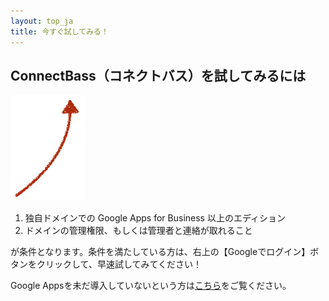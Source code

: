 ```yaml
---
layout: top_ja
title: 今すぐ試してみる！
---
```


<div class="row">
  <div class="col-md-9">
	<h2><span class="logoTypoPrefix">Connect</span><span class="logoTypoSuffix">Bass</span>（コネクトバス）を試してみるには</h2>
  </div>
  <div class="col-md-3">
	<img src="/assets/img/redarrow.png">
  </div>
</div>

1. 独自ドメインでの Google Apps for Business 以上のエディション
1. ドメインの管理権限、もしくは管理者と連絡が取れること

が条件となります。条件を満たしている方は、右上の【Googleでログイン】ボタンをクリックして、早速試してみてください！

Google Appsを未だ導入していないという方は[こちら](apps.html)をご覧ください。
